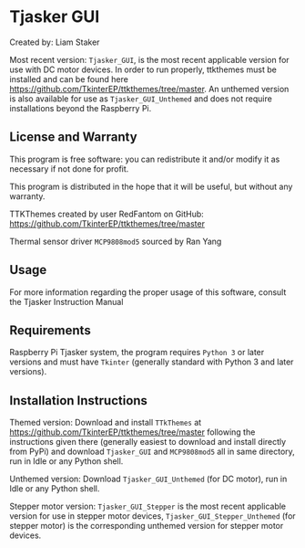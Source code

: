 # Tjasker GUI

Created by: Liam Staker

Most recent version: `Tjasker_GUI`, is the most recent applicable version for use with DC motor devices. In order to run properly, ttkthemes must be installed and can be found here <https://github.com/TkinterEP/ttkthemes/tree/master>. An unthemed version is also available for use as `Tjasker_GUI_Unthemed` and does not require installations beyond the Raspberry Pi.

## License and Warranty
This program is free software: you can redistribute it and/or modify
it as necessary if not done for profit.

This program is distributed in the hope that it will be useful,
but without any warranty.

TTKThemes created by user RedFantom on GitHub: <https://github.com/TkinterEP/ttkthemes/tree/master>

Thermal sensor driver `MCP9808mod5` sourced by Ran Yang
## Usage
For more information regarding the proper usage of this software, consult the Tjasker Instruction Manual

## Requirements
Raspberry Pi Tjasker system, the program requires `Python 3` or later versions and must have `Tkinter` (generally standard with Python 3 and later versions).

## Installation Instructions
Themed version: Download and install `TTkThemes` at <https://github.com/TkinterEP/ttkthemes/tree/master> following the instructions given there (generally easiest to download and install directly from PyPi) and download `Tjasker_GUI` and `MCP9808mod5` all in same directory, run in Idle or any Python shell.

Unthemed version: Download `Tjasker_GUI_Unthemed` (for DC motor), run in Idle or any Python shell.

Stepper motor version: `Tjasker_GUI_Stepper` is the most recent applicable version for use in stepper motor devices, `Tjasker_GUI_Stepper_Unthemed` (for stepper motor) is the corresponding unthemed version for stepper motor devices.



